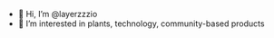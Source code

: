 - 👋 Hi, I’m @layerzzzio
- 👀 I’m interested in plants, technology, community-based products

<!---
layerzzzio/layerzzzio is a ✨ special ✨ repository because its `README.md` (this file) appears on your GitHub profile.
You can click the Preview link to take a look at your changes.
--->
